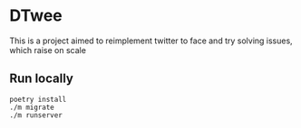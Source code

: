 # DTwee

This is a project aimed to reimplement twitter to face and try solving
issues, which raise on scale


## Run locally

```shell
poetry install
./m migrate
./m runserver
```
